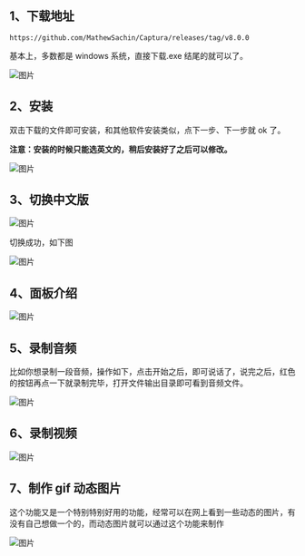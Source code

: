 ## 1、下载地址

```
https://github.com/MathewSachin/Captura/releases/tag/v8.0.0
```

基本上，多数都是 windows 系统，直接下载.exe 结尾的就可以了。

![图片](https://mmbiz.qpic.cn/mmbiz_png/VvaozicAbfvib0ywFnxkOCoLK5ic01swBfXsyzhfGibJPMPkf9XVqMhTtSxiaC2W1bS61Zgv7cPRslyaRdbLh0bMQrQ/640?wx_fmt=png&tp=webp&wxfrom=5&wx_lazy=1&wx_co=1)

## 2、安装

双击下载的文件即可安装，和其他软件安装类似，点下一步、下一步就 ok 了。

**注意：安装的时候只能选英文的，稍后安装好了之后可以修改。**

![图片](https://mmbiz.qpic.cn/mmbiz_png/VvaozicAbfvib0ywFnxkOCoLK5ic01swBfXGT0tcr3CXN6tzLCkHjWgM0rA0ib8t2EicDPd1WVfTv8Aq15LUhYChInQ/640?wx_fmt=png&tp=webp&wxfrom=5&wx_lazy=1&wx_co=1)

## 3、切换中文版

![图片](https://mmbiz.qpic.cn/mmbiz_png/VvaozicAbfvib0ywFnxkOCoLK5ic01swBfX793uAdlLoWHHAsSkblxPqicjv4t24qNR9eSicUVxtIia5ial5cJlSg5QRQ/640?wx_fmt=png&tp=webp&wxfrom=5&wx_lazy=1&wx_co=1)

切换成功，如下图

![图片](https://mmbiz.qpic.cn/mmbiz_png/VvaozicAbfvib0ywFnxkOCoLK5ic01swBfXmapIiaZF4J20Bbgt8Vwia5InpMmr12h7yuhZ7eVM3B5jib5n6sEgm880A/640?wx_fmt=png&tp=webp&wxfrom=5&wx_lazy=1&wx_co=1)

## 4、面板介绍

![图片](https://mmbiz.qpic.cn/mmbiz_png/VvaozicAbfvib0ywFnxkOCoLK5ic01swBfXZdtdcEs4NfX4OV65MBrcsAGrLAwfwnGWdhP7ACao4KgIHjTOLOeHLg/640?wx_fmt=png&tp=webp&wxfrom=5&wx_lazy=1&wx_co=1)

## 5、录制音频

比如你想录制一段音频，操作如下，点击开始之后，即可说话了，说完之后，红色的按钮再点一下就录制完毕，打开文件输出目录即可看到音频文件。

![图片](https://mmbiz.qpic.cn/mmbiz_png/VvaozicAbfvib0ywFnxkOCoLK5ic01swBfXCzyLFiajq3MIHDQmLU3oMkm2A5AzWg9icdbWL8NXpFxK66Zx3cYgcbOg/640?wx_fmt=png&tp=webp&wxfrom=5&wx_lazy=1&wx_co=1)

## 6、录制视频

![图片](https://mmbiz.qpic.cn/mmbiz_png/VvaozicAbfvib0ywFnxkOCoLK5ic01swBfXEuXn5e4VgBibicRQNibwBtKO0yhhVBJyCl5GAUUVgtlPMlH2GIbn4HxTQ/640?wx_fmt=png&tp=webp&wxfrom=5&wx_lazy=1&wx_co=1)

## 7、制作 gif 动态图片

这个功能又是一个特别特别好用的功能，经常可以在网上看到一些动态的图片，有没有自己想做一个的，而动态图片就可以通过这个功能来制作

![图片](https://mmbiz.qpic.cn/mmbiz_png/VvaozicAbfvib0ywFnxkOCoLK5ic01swBfXHIoq8ibKuDCcgaF4OibxRkqcH1IHwUNeQER0PZmZ0PZbkdNBMM3FPEAw/640?wx_fmt=png&tp=webp&wxfrom=5&wx_lazy=1&wx_co=1)
